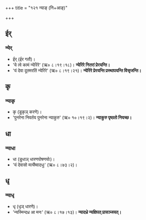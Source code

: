 +++
title = "१२१ न्याङ् (नि+आङ्)"

+++

## ईर्
### न्येर्
- ईर् (ईर गतौ)।
- 'ये त्वे कामं न्येरिरे' (ऋ० ८।१९।१८)। **न्येरिरे नितरां प्रेरयन्ति।**
- 'यं देवा दूतमरतिं न्येरिरे' (ऋ० ८।१९।२१)। **न्येरिरे प्रेरयन्ति प्रस्थापयन्ति विसृजन्ति।**

## कृ
### न्याकृ
- कृ (डुकृञ् करणे)।
- 'पुनरेना निवर्तय पुनरेना न्याकुरु' (ऋ० १०।१९।२)। **न्याकुरु पृष्ठतो नियच्छ।**

## धा
### न्याधा
- धा (डुधाञ् धारणपोषणयोः)।
- 'यं देवासो मर्त्येष्वादधुः' (ऋ० ८।७३।२)।

## धृ
### न्याधृ
- धृ (धृञ् धारणे)।
- 'न्यस्मिन्दध्र आ मनः' (ऋ० ८।१७।१३)। **न्यादध्रे न्यक्षिपत् प्रासञ्जयत्।**
